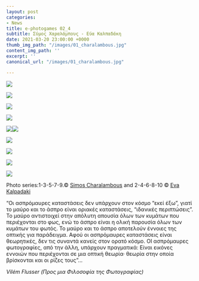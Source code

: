```yaml
---
layout: post
categories:
- News
title: e-photogames 02_4
subtitle: Σύμος Χαραλάμπους - Εύα Καλπαδάκη
date: 2021-03-20 23:00:00 +0000
thumb_img_path: "/images/01_charalambous.jpg"
content_img_path: ''
excerpt: ''
canonical_url: "/images/01_charalambous.jpg"

---
```

![](/images/01_charalambous.jpg)

![](/images/02_kalpadaki.jpg)

![](/images/03_charalambous.jpg)

![](/images/04_kalpadaki.jpg)

![](/images/05_charalambous.jpg)![](/images/06_kalpadaki.jpg)

![](/images/07_charalambous.jpg)

![](/images/08_kalpadaki.jpg)

![](/images/09_charalambous.jpg)

![](/images/10_kalpadaki.jpg)

Photo series:1-3-5-7-9.© <a href="https://www.facebook.com/profile.php?id=563795760" target="blank">Simos Charalambous</a>  and  2-4-6-8-10  © <a href="https://www.bright-on-photography.co.uk/" target="blank">Eva Kalpadaki</a>

“Οι ασπρόμαυρες καταστάσεις δεν υπάρχουν στον κόσμο “εκεί έξω”, γιατί το μαύρο και το άσπρο είναι οριακές καταστάσεις, “ιδανικές περιπτώσεις”. Το μαύρο αντιστοιχεί στην απόλυτη απουσία όλων των κυμάτων που περιέχονται στο φως, ενώ το άσπρο είναι η ολική παρουσία όλων των κυμάτων του φωτός. Το μαύρο και το άσπρο αποτελούν έννοιες της οπτικής για παράδειγμα. Αφού οι ασπρόμαυρες καταστάσεις είναι θεωρητικές, δεν τις συναντά κανείς στον ορατό κόσμο. ΟΙ ασπρόμαυρες φωτογραφίες, από την άλλη, υπάρχουν πραγματικά: Είναι εικόνες εννοιών που περιέχονται σε μια οπτική θεωρία· θεωρία στην οποία βρίσκονται και οι ρίζες τους”…

_Vilém Flusser (Προς μια Φιλοσοφία της Φωτογραφίας)_